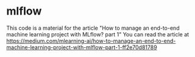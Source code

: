 # mlflow

This code is a material for the article "How to manage an end-to-end machine learning project with MLflow? part 1"
You can read the article at https://medium.com/mlearning-ai/how-to-manage-an-end-to-end-machine-learning-project-with-mlflow-part-1-ff2e70d81789
